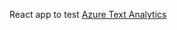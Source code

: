 React app to test [Azure Text Analytics](https://azure.microsoft.com/en-us/services/cognitive-services/text-analytics/#overview)
